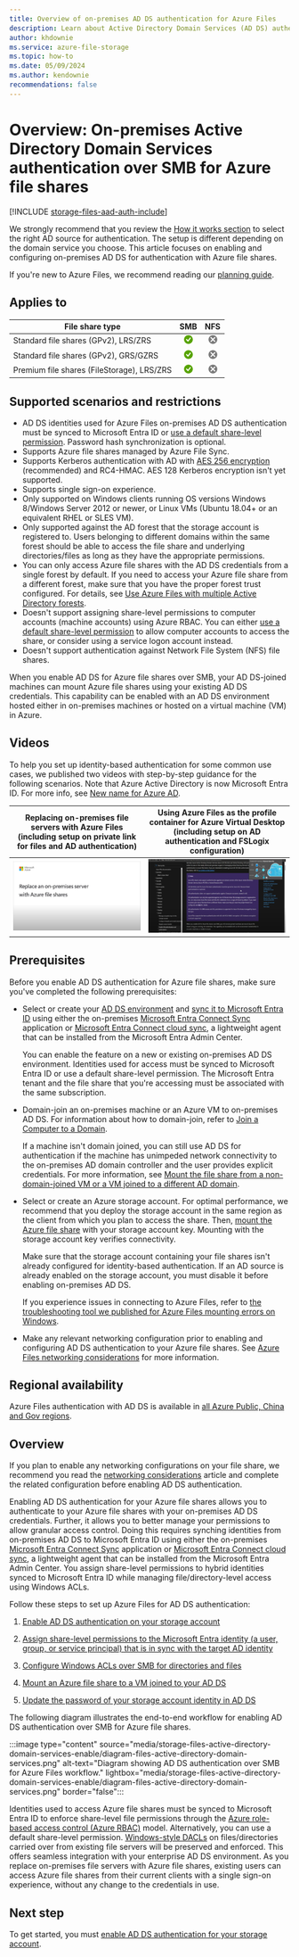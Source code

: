 ```yaml
---
title: Overview of on-premises AD DS authentication for Azure Files
description: Learn about Active Directory Domain Services (AD DS) authentication to Azure file shares over SMB, including supported scenarios and how permissions work between AD DS and Microsoft Entra ID.
author: khdownie
ms.service: azure-file-storage
ms.topic: how-to
ms.date: 05/09/2024
ms.author: kendownie
recommendations: false
---
```


# Overview: On-premises Active Directory Domain Services authentication over SMB for Azure file shares

[!INCLUDE [storage-files-aad-auth-include](../../../includes/storage-files-aad-auth-include.md)]

We strongly recommend that you review the [How it works section](./storage-files-active-directory-overview.md#how-it-works) to select the right AD source for authentication. The setup is different depending on the domain service you choose. This article focuses on enabling and configuring on-premises AD DS for authentication with Azure file shares.

If you're new to Azure Files, we recommend reading our [planning guide](storage-files-planning.md).

## Applies to

| File share type | SMB | NFS |
|-|:-:|:-:|
| Standard file shares (GPv2), LRS/ZRS | ![Yes](../media/icons/yes-icon.png) | ![No](../media/icons/no-icon.png) |
| Standard file shares (GPv2), GRS/GZRS | ![Yes](../media/icons/yes-icon.png) | ![No](../media/icons/no-icon.png) |
| Premium file shares (FileStorage), LRS/ZRS | ![Yes](../media/icons/yes-icon.png) | ![No](../media/icons/no-icon.png) |

## Supported scenarios and restrictions

- AD DS identities used for Azure Files on-premises AD DS authentication must be synced to Microsoft Entra ID or [use a default share-level permission](storage-files-identity-assign-share-level-permissions.md#share-level-permissions-for-all-authenticated-identities). Password hash synchronization is optional.
- Supports Azure file shares managed by Azure File Sync.
- Supports Kerberos authentication with AD with [AES 256 encryption](/troubleshoot/azure/azure-storage/files-troubleshoot-smb-authentication?toc=/azure/storage/files/toc.json#azure-files-on-premises-ad-ds-authentication-support-for-aes-256-kerberos-encryption) (recommended) and RC4-HMAC. AES 128 Kerberos encryption isn't yet supported.
- Supports single sign-on experience.
- Only supported on Windows clients running OS versions Windows 8/Windows Server 2012 or newer, or Linux VMs (Ubuntu 18.04+ or an equivalent RHEL or SLES VM).
- Only supported against the AD forest that the storage account is registered to. Users belonging to different domains within the same forest should be able to access the file share and underlying directories/files as long as they have the appropriate permissions.  
- You can only access Azure file shares with the AD DS credentials from a single forest by default. If you need to access your Azure file share from a different forest, make sure that you have the proper forest trust configured. For details, see [Use Azure Files with multiple Active Directory forests](storage-files-identity-multiple-forests.md).
- Doesn't support assigning share-level permissions to computer accounts (machine accounts) using Azure RBAC. You can either [use a default share-level permission](storage-files-identity-assign-share-level-permissions.md#share-level-permissions-for-all-authenticated-identities) to allow computer accounts to access the share, or consider using a service logon account instead.
- Doesn't support authentication against Network File System (NFS) file shares.

When you enable AD DS for Azure file shares over SMB, your AD DS-joined machines can mount Azure file shares using your existing AD DS credentials. This capability can be enabled with an AD DS environment hosted either in on-premises machines or hosted on a virtual machine (VM) in Azure.

## Videos

To help you set up identity-based authentication for some common use cases, we published two videos with step-by-step guidance for the following scenarios. Note that Azure Active Directory is now Microsoft Entra ID. For more info, see [New name for Azure AD](https://aka.ms/azureadnewname).

| Replacing on-premises file servers with Azure Files (including setup on private link for files and AD authentication) | Using Azure Files as the profile container for Azure Virtual Desktop (including setup on AD authentication and FSLogix configuration)  |
|-|-|
| [![Screencast of the replacing on-premises file servers video - click to play.](./media/storage-files-identity-ad-ds-overview/replace-on-prem-server-thumbnail.png)](https://www.youtube.com/watch?v=jd49W33DxkQ) | [![Screencast of the Using Azure Files as the profile container video - click to play.](./media/storage-files-identity-ad-ds-overview/files-ad-ds-fslogix-thumbnail.png)](https://www.youtube.com/watch?v=9S5A1IJqfOQ) |

## Prerequisites

Before you enable AD DS authentication for Azure file shares, make sure you've completed the following prerequisites:

- Select or create your [AD DS environment](/windows-server/identity/ad-ds/get-started/virtual-dc/active-directory-domain-services-overview) and [sync it to Microsoft Entra ID](../../active-directory/hybrid/how-to-connect-install-roadmap.md) using either the on-premises [Microsoft Entra Connect Sync](../../active-directory/hybrid/whatis-azure-ad-connect.md) application or [Microsoft Entra Connect cloud sync](../../active-directory/cloud-sync/what-is-cloud-sync.md), a lightweight agent that can be installed from the Microsoft Entra Admin Center.

    You can enable the feature on a new or existing on-premises AD DS environment. Identities used for access must be synced to Microsoft Entra ID or use a default share-level permission. The Microsoft Entra tenant and the file share that you're accessing must be associated with the same subscription.

- Domain-join an on-premises machine or an Azure VM to on-premises AD DS. For information about how to domain-join, refer to [Join a Computer to a Domain](/windows-server/identity/ad-fs/deployment/join-a-computer-to-a-domain).

    If a machine isn't domain joined, you can still use AD DS for authentication if the machine has unimpeded network connectivity to the on-premises AD domain controller and the user provides explicit credentials. For more information, see [Mount the file share from a non-domain-joined VM or a VM joined to a different AD domain](storage-files-identity-mount-file-share.md#mount-the-file-share-from-a-non-domain-joined-vm-or-a-vm-joined-to-a-different-ad-domain).

- Select or create an Azure storage account. For optimal performance, we recommend that you deploy the storage account in the same region as the client from which you plan to access the share. Then, [mount the Azure file share](storage-how-to-use-files-windows.md) with your storage account key. Mounting with the storage account key verifies connectivity.

    Make sure that the storage account containing your file shares isn't already configured for identity-based authentication. If an AD source is already enabled on the storage account, you must disable it before enabling on-premises AD DS.

    If you experience issues in connecting to Azure Files, refer to [the troubleshooting tool we published for Azure Files mounting errors on Windows](https://azure.microsoft.com/blog/new-troubleshooting-diagnostics-for-azure-files-mounting-errors-on-windows/).

- Make any relevant networking configuration prior to enabling and configuring AD DS authentication to your Azure file shares. See [Azure Files networking considerations](storage-files-networking-overview.md) for more information.

## Regional availability

Azure Files authentication with AD DS is available in [all Azure Public, China and Gov regions](https://azure.microsoft.com/global-infrastructure/locations/).

## Overview

If you plan to enable any networking configurations on your file share, we recommend you read the [networking considerations](./storage-files-networking-overview.md) article and complete the related configuration before enabling AD DS authentication.

Enabling AD DS authentication for your Azure file shares allows you to authenticate to your Azure file shares with your on-premises AD DS credentials. Further, it allows you to better manage your permissions to allow granular access control. Doing this requires synching identities from on-premises AD DS to Microsoft Entra ID using either the on-premises [Microsoft Entra Connect Sync](../../active-directory/hybrid/whatis-azure-ad-connect.md) application or [Microsoft Entra Connect cloud sync](../../active-directory/cloud-sync/what-is-cloud-sync.md), a lightweight agent that can be installed from the Microsoft Entra Admin Center. You assign share-level permissions to hybrid identities synced to Microsoft Entra ID while managing file/directory-level access using Windows ACLs.

Follow these steps to set up Azure Files for AD DS authentication:

1. [Enable AD DS authentication on your storage account](storage-files-identity-ad-ds-enable.md)

1. [Assign share-level permissions to the Microsoft Entra identity (a user, group, or service principal) that is in sync with the target AD identity](storage-files-identity-assign-share-level-permissions.md)

1. [Configure Windows ACLs over SMB for directories and files](storage-files-identity-configure-file-level-permissions.md)

1. [Mount an Azure file share to a VM joined to your AD DS](storage-files-identity-mount-file-share.md)

1. [Update the password of your storage account identity in AD DS](storage-files-identity-ad-ds-update-password.md)

The following diagram illustrates the end-to-end workflow for enabling AD DS authentication over SMB for Azure file shares.

:::image type="content" source="media/storage-files-active-directory-domain-services-enable/diagram-files-active-directory-domain-services.png" alt-text="Diagram showing AD DS authentication over SMB for Azure Files workflow." lightbox="media/storage-files-active-directory-domain-services-enable/diagram-files-active-directory-domain-services.png" border="false":::

Identities used to access Azure file shares must be synced to Microsoft Entra ID to enforce share-level file permissions through the [Azure role-based access control (Azure RBAC)](../../role-based-access-control/overview.md) model. Alternatively, you can use a default share-level permission. [Windows-style DACLs](/previous-versions/technet-magazine/cc161041(v=msdn.10)) on files/directories carried over from existing file servers will be preserved and enforced. This offers seamless integration with your enterprise AD DS environment. As you replace on-premises file servers with Azure file shares, existing users can access Azure file shares from their current clients with a single sign-on experience, without any change to the credentials in use.  

## Next step

To get started, you must [enable AD DS authentication for your storage account](storage-files-identity-ad-ds-enable.md).
